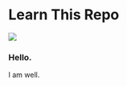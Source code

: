 # Learn This Repo

<a href="https://app.getonboardai.com/repo/">
<img src = "https://img.shields.io/badge/learnthisrepo-333333?link=app.getonboardai.com%2Frepo%2F">
</a>

### Hello. 

I am well. 